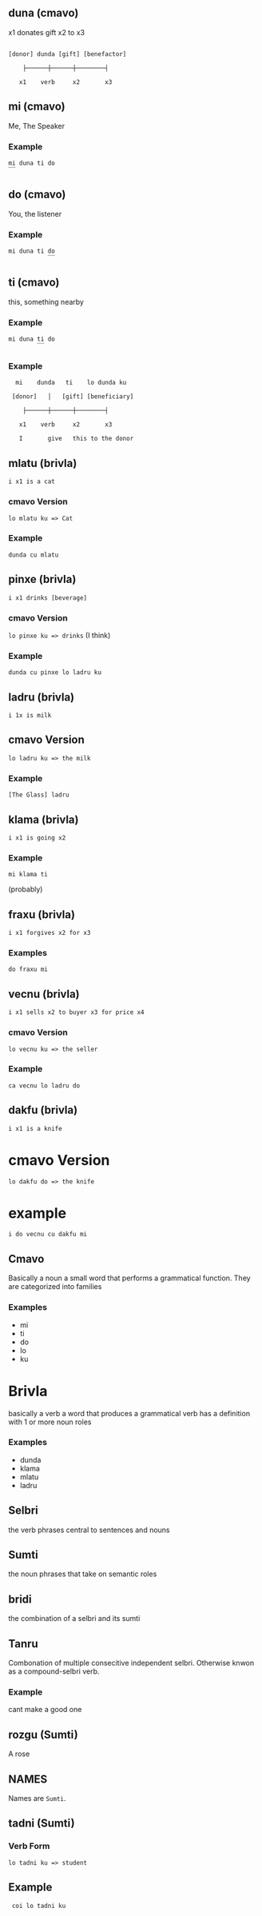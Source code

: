 
## duna (cmavo)

x1 donates gift x2 to x3

```

[donor] dunda [gift] [benefactor]

    ├──────┼──────┼────────┤

   x1    verb     x2       x3

```


## mi (cmavo)

Me, The Speaker

### Example
```
mi duna ti do
‾‾
```
## do (cmavo)

You, the listener

### Example
```
mi duna ti do
           ‾‾
```
## ti (cmavo)
this, something nearby
### Example
```
mi duna ti do
        ‾‾
```



### Example


```
  mi    dunda   ti    lo dunda ku

 [donor]   │   [gift] [beneficiary]

    ├──────┼──────┼────────┤

   x1    verb     x2       x3

   I       give   this to the donor  
```

## mlatu (brivla)
`i x1 is a cat`
### cmavo Version 
`lo mlatu ku => Cat`

### Example
```
dunda cu mlatu
```

## pinxe (brivla)
 `i x1 drinks [beverage]`
### cmavo Version
`lo pinxe ku => drinks`
(I think)

### Example

```
dunda cu pinxe lo ladru ku 
```

## ladru (brivla)
`i 1x is milk`
## cmavo Version

`lo ladru ku => the milk`

### Example 
```
[The Glass] ladru
```

## klama (brivla)
`i x1 is going x2`

### Example
```
mi klama ti
```
(probably)

## fraxu (brivla)
`i x1 forgives x2 for x3`
### Examples
```
do fraxu mi
```

## vecnu (brivla)
`i x1 sells x2 to buyer x3 for price x4`

### cmavo Version
`lo vecnu ku => the seller`
### Example
```
ca vecnu lo ladru do
```

## dakfu (brivla)

`i x1 is a knife`

# cmavo Version
`lo dakfu do => the knife`

# example
```
i do vecnu cu dakfu mi
```

## Cmavo
Basically a noun
a small word that performs a grammatical function. They are categorized into families

### Examples
- mi
- ti 
- do
- lo 
- ku

# Brivla
basically a verb
 a word that produces a grammatical verb
has a definition with 1 or more noun roles

### Examples
- dunda
- klama
- mlatu
- ladru

## Selbri
 the verb phrases central to sentences and nouns

## Sumti
the noun phrases that take on semantic roles

## bridi
the combination of a selbri and its sumti

## Tanru
Combonation of multiple consecitive independent selbri. Otherwise knwon as a compound-selbri verb.

### Example
cant make a good one


## rozgu (Sumti)
A rose

## NAMES
Names are `Sumti`. 

## tadni (Sumti)

### Verb Form

`lo tadni ku => student`
## Example
```
 coi lo tadni ku
```
